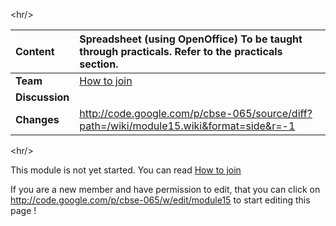 

&lt;hr/&gt;



| **Content** | Spreadsheet (using OpenOffice) To be taught through practicals. Refer to the practicals section.  |
|:------------|:--------------------------------------------------------------------------------------------------|
| **Team**    | [How to join](http://code.google.com/p/cbse-065/wiki/FAQ?ts=1263234362&updated=FAQ#How_to_Join_this_project)  |
| **Discussion** |                                                                                                   |
| **Changes** | http://code.google.com/p/cbse-065/source/diff?path=/wiki/module15.wiki&format=side&r=-1           |



&lt;hr/&gt;






This module is not yet started. You can read [How to join](http://code.google.com/p/cbse-065/wiki/FAQ?ts=1263234362&updated=FAQ#How_to_Join_this_project)

If you are a new member and have permission to edit, that you can click on http://code.google.com/p/cbse-065/w/edit/module15 to start editing this page !